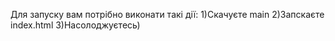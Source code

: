 Для запуску вам потрібно виконати такі дії:
1)Скачуєте main
2)Запскаєте index.html
3)Насолоджуєтесь)
